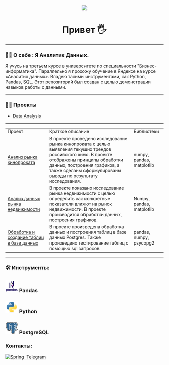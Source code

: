 <div id="header" align="center">
  <img src="https://media.giphy.com/media/UHyqxL3ilBCUxNgDQy/giphy.gif" width="300"/>
</div>

<div  align="center">
  
# Привет :raised_hand_with_fingers_splayed:
  
</div>
  
---

### :man_technologist: О себе : Я Аналитик Данных.

Я учусь на третьем курсе в университете по специальности "Бизнес-информатика". Параллельно я прохожу обучение в Яндексе на курсе «Аналитик данных». Владею такими инструментами, как Python, Pandas, SQL. Этот репозиторий был создан с целью демонстрации навыков работы с данными.

---

### :construction_worker_woman: Проекты

- <a href="https://github.com/RItechh/project_data_analysis">Data Analysis</a>

---

<table>
    <tr>
        <td>Проект</td>
        <td>Краткое описание</td>
        <td>Библиотеки</td>
    </tr> 
    <tr>
        <td><a href="https://github.com/RItechh/project_data_analysis/tree/main/analysis_film_distribution">Анализ рынка кинопроката</a></td>
        <td>В проекте проведено исследование рынка кинопроката с целью выявления текущих трендов российского кино. В проекте отображены принципы обработки данных, построения графиков, а также сделаны сформулированы выводы по результату исследования.</td>
        <td>numpy, pandas, matplotlib</td>
    </tr>
    <tr>
        <td><a href="https://github.com/RItechh/project_data_analysis/tree/main/analysis_real_estate">Анализ данных рынка недвижимости</a></td>
        <td>В проекте показано исследование рынка недвижимости с целью определить как конкретные показатели влияют на рынок недвижимости. В проекте производится обработки данных, построения графиков.</td>
        <td>Numpy, pandas, matplotlib</td>
    </tr>
    <tr>
        <td><a href="https://github.com/RItechh/project_data_analysis/tree/main/data_wrangling_and_bilding_bd">Обработка и создание таблиц в базе данных</a></td>
        <td>В проекте произведена обработка данных и построения таблиц в базе данных Postgres. Также произведено тестирование таблиц с помощью sql запросов.</td>
        <td>pandas, numpy, psycopg2</td>
    </tr>
</table>

---

### :hammer_and_wrench: Инструменты:

 ### <img src="https://github.com/devicons/devicon/blob/master/icons/pandas/pandas-original-wordmark.svg" title="Spring" alt="Spring" width="40" height="40"/>&nbsp;Pandas
 ### <img src="https://github.com/devicons/devicon/blob/master/icons/python/python-original.svg" title="Material UI" alt="Material UI" width="40" height="40"/>&nbsp;Python
 ### <img src="https://github.com/devicons/devicon/blob/master/icons/postgresql/postgresql-original.svg" title="Flutter" alt="Flutter" width="40" height="40"/>&nbsp;PostgreSQL

###  Контакты:  

<a href="https://t.me/ISmakR"><img src="https://upload.wikimedia.org/wikipedia/commons/thumb/5/5c/Telegram_Messenger.png/600px-Telegram_Messenger.png" title="Spring" alt="Spring" width="30" height="30"/>&nbsp; Telegram</a>
